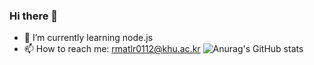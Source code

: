 ### Hi there 👋

- 🌱 I’m currently learning node.js
- 📫 How to reach me: rmatlr0112@khu.ac.kr
![Anurag's GitHub stats](https://github-readme-stats.vercel.app/api?username=yoongja&show_icons=true&theme=radical)

<!--
**yoongja/yoongja** is a ✨ _special_ ✨ repository because its `README.md` (this file) appears on your GitHub profile.

Here are some ideas to get you started:

- 🔭 I’m currently working on ...
- 🌱 I’m currently learning ...
- 👯 I’m looking to collaborate on ...
- 🤔 I’m looking for help with ...
- 💬 Ask me about ...
- 📫 How to reach me: ...
- 😄 Pronouns: ...
- ⚡ Fun fact: ...
-->
